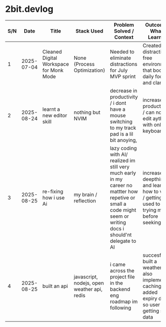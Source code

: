 # 2bit.devlog

| S/N | Date       | Title                                   | Stack Used                                  | Problem Solved / Context                                                                                                                                          | Outcome / What I Learned                                                                                      |
| --- | ---------- | --------------------------------------- | ------------------------------------------- | ----------------------------------------------------------------------------------------------------------------------------------------------------------------- | ------------------------------------------------------------------------------------------------------------- |
| 1   | 2025-07-04 | Cleaned Digital Workspace for Monk Mode | None (Process Optimization)                 | Needed to eliminate distractions for July MVP sprint                                                                                                              | Created a distraction-free environment that boosted daily focus and clarity                                   |
| 2   | 2025-08-24 | learnt a new editor skill               | nothing but NVIM                            | decrease in productivity / i dont have a mouse switching to my track pad is a lil bit anoying,                                                                    | increase in productivity / can now edit aything with only my keyboard                                         |
| 3   | 2025-08-25 | re-fixing how i use Ai                  | my brain / reflection                       | lazy coding with AI/ realized im still very much early in my career no mattter how repetive or small a code might seem or writing docs i should'nt delegate to AI | increase in deepthink and learning how to write / getting used to trying my all before seeking aid            |
| 4   | 2025-08-25 | built an api                            | javascript, nodejs, open weather api, redis | i came across the project file in the backend eng roadmap im following                                                                                            | succesfully built a weather api, also implemented caching + added expiry date so user aint getting stale data |
